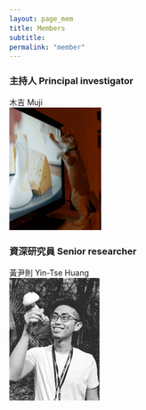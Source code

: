 ```yaml
---
layout: page_mem
title: Members
subtitle:
permalink: "member"
--- 
```

<div class="container-fluid">
<div class="row">
  <div class="col no-gutters col-sm col-md">
    <h3>主持人 Principal investigator</h3>
    木吉 Muji<br>
    <a href="ythuang"><img src="/assets/img/people/Muji_TV_crop.gif"></a>
  </div>
  <div class="col no-gutters col-sm col-md">
    <h3>資深研究員 Senior researcher</h3>
    黃尹則 Yin-Tse Huang<br>
    <a href="ythuang"><img src="/assets/img/people/MeintheField_220px.png"></a>
  </div>
</div>
<br>
